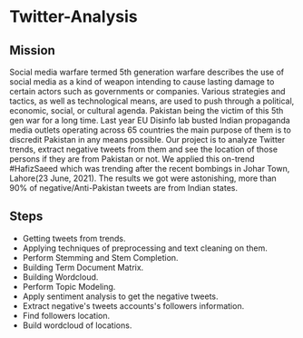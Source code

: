 # Twitter-Analysis

## Mission
Social media warfare termed 5th generation warfare describes the use of social media as a kind of weapon intending to cause lasting damage to certain actors such as governments or companies. Various strategies and tactics, as well as technological means, are used to push through a political, economic, social, or cultural agenda.
Pakistan being the victim of this 5th gen war for a long time. Last year EU Disinfo lab busted Indian propaganda media outlets operating across 65 countries the main purpose of them is to discredit Pakistan in any means possible.
Our project is to analyze Twitter trends, extract negative tweets from them and see the location of those persons if they are from Pakistan or not.
We applied this on-trend #HafizSaeed which was trending after the recent bombings in Johar Town, Lahore(23 June, 2021). The results we got were astonishing, more than 90% of negative/Anti-Pakistan tweets are from Indian states.

## Steps
* Getting tweets from trends.
* Applying techniques of preprocessing and text cleaning on them.
* Perform Stemming and Stem Completion.
* Building Term Document Matrix.
* Building Wordcloud.
* Perform Topic Modeling.
* Apply sentiment analysis to get the negative tweets.
* Extract negative's tweets accounts's followers information.
* Find followers location.
* Build wordcloud of locations.
